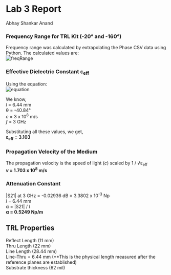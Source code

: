 # Lab 3 Report
Abhay Shankar Anand

### Frequency Range for TRL Kit (-20&#176; and -160&#176;)
Frequency range was calculated by extrapolating the Phase CSV data using Python. The calculated values are:<br>
![freqRange](https://github.com/CourseReps/ECEN452-Spring2016/blob/master/Students/abhaysanand/Lab3/freqRange.jpg)

### Effective Dielectric Constant &#949;<sub>eff</sub>
Using the equation:<br>
![equation](https://github.com/CourseReps/ECEN452-Spring2016/blob/master/Students/abhaysanand/Lab3/Equation.png)

We know, <br>
*l* = 6.44 mm <br>
&#952; = -40.84&#176; <br>
*c* = 3 x 10<sup>8</sup> m/s <br>
*f* = 3 GHz <br>

Substituting all these values, we get,<br>
**&#949;<sub>eff</sub> = 3.103**

### Propagation Velocity of the Medium
The propagation velocity is the speed of light (*c*) scaled by 1 / &#8730;&#949;<sub>eff</sub><br>
__*v* = 1.703 x 10<sup>8</sup> m/s__

### Attenuation Constant
|S21| at 3 GHz = -0.02936 dB = 3.3802 x 10<sup>-3</sup> Np <br>
*l* = 6.44 mm <br>
&#945; = |S21| / *l* <br>
**&#945; = 0.5249 Np/m**

## TRL Properties
Reflect Length (11 mm) <br>
Thru Length (22 mm) <br>
Line Length (28.44  mm) <br>
Line-Thru = 6.44 mm (**This is the physical length measured after the reference planes are established) <br>
Substrate thickness (62 mil) <br>
